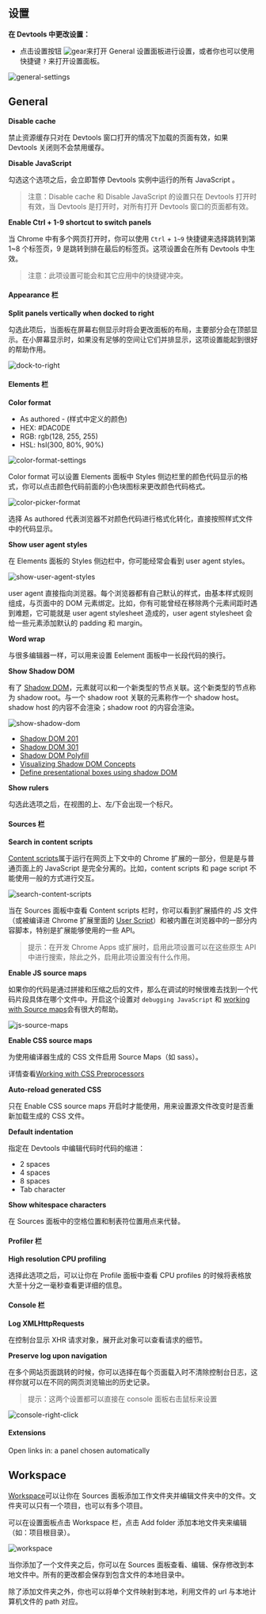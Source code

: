 ## 设置

<strong>在 Devtools 中更改设置：</strong>

- 点击设置按钮 ![gear](../../images/gear.png)来打开 General 设置面板进行设置，或者你也可以使用快捷键 `?` 来打开设置面板。

![general-settings](../../images/general-settings.png)

## General

<strong>Disable cache</strong>

禁止资源缓存只对在 Devtools 窗口打开的情况下加载的页面有效，如果 Devtools 关闭则不会禁用缓存。

<strong>Disable JavaScript</strong>

勾选这个选项之后，会立即暂停 Devtools 实例中运行的所有 JavaScript 。

> 注意：Disable cache 和 Disable JavaScript 的设置只在 Devtools 打开时有效，当 Devtools 是打开时，对所有打开 Devtools 窗口的页面都有效。

<strong>Enable Ctrl + 1-9 shortcut to switch panels</strong>

当 Chrome 中有多个网页打开时，你可以使用 `Ctrl` + `1~9` 快捷键来选择跳转到第 1~8 个标签页，9 是跳转到排在最后的标签页。这项设置会在所有 Devtools 中生效。

> 注意：此项设置可能会和其它应用中的快捷键冲突。

#### Appearance 栏

<strong>Split panels vertically when docked to right</strong>

勾选此项后，当面板在屏幕右侧显示时将会更改面板的布局，主要部分会在顶部显示。在小屏幕显示时，如果没有足够的空间让它们并排显示，这项设置能起到很好的帮助作用。

![dock-to-right](../../images/dock-to-right.png)

#### Elements 栏

<strong>Color format</strong>

- As authored - (样式中定义的颜色)
- HEX: #DAC0DE
- RGB: rgb(128, 255, 255)
- HSL: hsl(300, 80%, 90%)

![color-format-settings](../../images/color-format-settings.png)

Color format 可以设置 Elements 面板中 Styles 侧边栏里的颜色代码显示的格式，你可以点击颜色代码前面的小色块图标来更改颜色代码格式。

![color-picker-format](../../images/color-picker-format.png)

选择 As authored 代表浏览器不对颜色代码进行格式化转化，直接按照样式文件中的代码显示。

<strong>Show user agent styles</strong>

在 Elements 面板的 Styles 侧边栏中，你可能经常会看到 user agent styles。

![show-user-agent-styles](../../images/show-user-agent-styles.png)

user agent 直接指向浏览器。每个浏览器都有自己默认的样式，由基本样式规则组成，与页面中的 DOM 元素绑定。比如，你有可能曾经在移除两个元素间距时遇到难题，它可能就是 user agent stylesheet 造成的，user agent stylesheet 会给一些元素添加默认的 padding 和 margin。

<strong>Word wrap</strong>

与很多编辑器一样，可以用来设置 Eelement 面板中一长段代码的换行。

<strong>Show Shadow DOM</strong>

有了 [Shadow DOM](http://www.html5rocks.com/zh/tutorials/webcomponents/shadowdom/)，元素就可以和一个新类型的节点关联。这个新类型的节点称为 shadow root。与一个 shadow root 关联的元素称作一个 shadow host。shadow host 的内容不会渲染；shadow root 的内容会渲染。

![show-shadow-dom](../../images/show-shadow-dom.png)

- [Shadow DOM 201](http://www.html5rocks.com/zh/tutorials/webcomponents/shadowdom/)
- [Shadow DOM 301](http://www.html5rocks.com/en/tutorials/webcomponents/shadowdom-301/)
- [Shadow DOM Polyfill](https://www.polymer-project.org/0.5/platform/shadow-dom.html)
- [Visualizing Shadow DOM Concepts](https://developers.google.com/web/updates/2013/03/Visualizing-Shadow-DOM-Concepts)
- [Define presentational boxes using shadow DOM](http://blogs.adobe.com/webplatform/2013/04/03/defining-presentational-boxes-with-shadow-dom/)

<strong>Show rulers</strong>

勾选此选项之后，在视图的上、左/下会出现一个标尺。

#### Sources 栏

<strong>Search in content scripts</strong>

[Content scripts](https://developer.chrome.com/extensions/content_scripts)属于运行在网页上下文中的 Chrome 扩展的一部分，但是是与普通页面上的 JavaScript 是完全分离的。比如，content scripts 和 page script 不能使用一般的方式进行交互。

![search-content-scripts](../../images/search-content-scripts.png)

当在 Sources 面板中查看 Content scripts 栏时，你可以看到扩展插件的 JS 文件（或被编译进 Chrome 扩展里面的 [User Script](http://www.chromium.org/developers/design-documents/user-scripts)）和被内置在浏览器中的一部分内容脚本，特别是扩展能够使用的一些 API。

> 提示：在开发 Chrome Apps 或扩展时，启用此项设置可以在这些原生 API 中进行搜索，除此之外，启用此项设置没有什么作用。

<strong>Enable JS source maps</strong>

如果你的代码是通过拼接和压缩之后的文件，那么在调试的时候很难去找到一个代码片段具体在哪个文件中。开启这个设置对 `debugging JavaScript` 和 [working with Source maps](https://www.youtube.com/watch?v=HijZNR6kc9A#t=1m32s)会有很大的帮助。

![js-source-maps](../../images/js-source-maps.png)

<strong>Enable CSS source maps</strong>

为使用编译器生成的 CSS 文件启用 Source Maps（如 sass）。

详情查看[Working with CSS Preprocessors](../Use-Tools/inspect/CSS-Preprocessors.md)

<strong>Auto-reload generated CSS</strong>

只在 Enable CSS source maps 开启时才能使用，用来设置源文件改变时是否重新加载生成的 CSS 文件。

<strong>Default indentation</strong>

指定在 Devtools 中编辑代码时代码的缩进：

- 2 spaces
- 4 spaces
- 8 spaces
- Tab character

<strong>Show whitespace characters</strong>

在 Sources 面板中的空格位置和制表符位置用点来代替。

#### Profiler 栏

<strong>High resolution CPU profiling</strong>

选择此选项之后，可以让你在 Profile 面板中查看 CPU profiles 的时候将表格放大至十分之一毫秒查看更详细的信息。

#### Console 栏

<strong>Log XMLHttpRequests</strong>

在控制台显示 XHR 请求对象，展开此对象可以查看请求的细节。

<strong>Preserve log upon navigation</strong>

在多个网站页面跳转的时候，你可以选择在每个页面载入时不清除控制台日志，这样你就可以在不同的网页浏览输出的历史记录。

> 提示：这两个设置都可以直接在 console 面板右击鼠标来设置

![console-right-click](../../images/console-right-click.png)

#### Extensions

Open links in: a panel chosen automatically

## Workspace

[Workspace](../Use-Tools/workspaces.md)可以让你在 Sources 面板添加工作文件夹并编辑文件夹中的文件。文件夹可以只有一个项目，也可以有多个项目。

可以在设置面板点击 Workspace 栏，点击 Add folder 添加本地文件夹来编辑（如：项目根目录）。

![workspace](../../images/workspace.png)

当你添加了一个文件夹之后，你可以在 Sources 面板查看、编辑、保存修改到本地文件中。所有的更改都会保存到包含文件的本地目录中。

除了添加文件夹之外，你也可以将单个文件映射到本地，利用文件的 url 与本地计算机文件的 path 对应。

